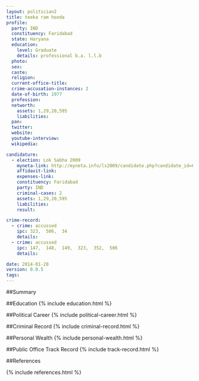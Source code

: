 ```yaml
---
layout: politician2
title: teeka ram hooda
profile: 
  party: IND
  constituency: Faridabad
  state: Haryana
  education: 
    level: Graduate
    details: professional b.a. l.l.b
  photo: 
  sex: 
  caste: 
  religion: 
  current-office-title: 
  crime-accusation-instances: 2
  date-of-birth: 1977
  profession: 
  networth: 
    assets: 1,29,20,595
    liabilities: 
  pan: 
  twitter: 
  website: 
  youtube-interview: 
  wikipedia: 

candidature: 
  - election: Lok Sabha 2009
    myneta-link: http://myneta.info/ls2009/candidate.php?candidate_id=6749
    affidavit-link: 
    expenses-link: 
    constituency: Faridabad 
    party: IND
    criminal-cases: 2
    assets: 1,29,20,595
    liabilities: 
    result:  

crime-record: 
  - crime: accussed
    ipc: 323,  506,  34
    details:  
  - crime: accussed
    ipc: 147,  148,  149,  323,  352,  506
    details:  

date: 2014-01-28
version: 0.0.5
tags: 
---
```

##Summary


##Education
{% include education.html %}


##Political Career
{% include political-career.html %}


##Criminal Record
{% include criminal-record.html %}


##Personal Wealth
{% include personal-wealth.html %}


##Public Office Track Record
{% include track-record.html %}


##References


{% include references.html %}